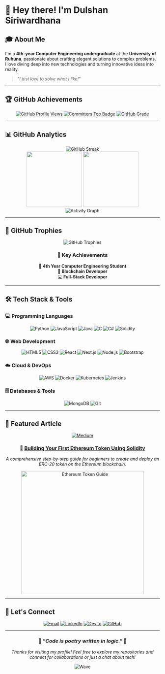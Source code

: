 # 👋 Hey there! I'm Dulshan Siriwardhana

## 🎓 About Me

I'm a **4th-year Computer Engineering undergraduate** at the **University of Ruhuna**, passionate about crafting elegant solutions to complex problems.  
I love diving deep into new technologies and turning innovative ideas into reality.

> *"I just love to solve what I like!"*

---

## 🏆 GitHub Achievements

<div align="center">

[![GitHub Profile Views](https://komarev.com/ghpvc/?username=DulshanSiriwardhana&color=blueviolet&style=flat-square&label=Profile+Views)](https://github.com/DulshanSiriwardhana)
[![Committers Top Badge](https://user-badge.committers.top/sri_lanka/DulshanSiriwardhana.svg)](https://user-badge.committers.top/sri_lanka/DulshanSiriwardhana)
[![GitHub Grade](https://github-readme-stats.vercel.app/api?username=DulshanSiriwardhana&show_icons=true&theme=radical&hide_title=true&hide_rank=false&hide_border=true&count_private=true)](https://github.com/DulshanSiriwardhana)

</div>

---

## 📊 GitHub Analytics

<div align="center">

<picture>
  <source media="(prefers-color-scheme: dark)" srcset="https://streak-stats.demolab.com?user=DulshanSiriwardhana&theme=radical&hide_border=true&background=0D1117&ring=FF6B6B&fire=FF6B6B&currStreakLabel=FF6B6B">
  <img src="https://streak-stats.demolab.com?user=DulshanSiriwardhana&theme=radical&hide_border=true&background=0D1117&ring=FF6B6B&fire=FF6B6B&currStreakLabel=FF6B6B" alt="GitHub Streak">
</picture>

<br />

<picture>
  <source media="(prefers-color-scheme: dark)" srcset="https://github-readme-stats-sigma-five.vercel.app/api?username=DulshanSiriwardhana&show_icons=true&theme=radical&hide_border=true&bg_color=0D1117&title_color=FF6B6B&icon_color=FF6B6B&text_color=FFFFFF">
  <img src="https://github-readme-stats-sigma-five.vercel.app/api?username=DulshanSiriwardhana&show_icons=true&theme=radical&hide_border=true&bg_color=0D1117&title_color=FF6B6B&icon_color=FF6B6B&text_color=FFFFFF" height="180" />
</picture>

<picture>
  <source media="(prefers-color-scheme: dark)" srcset="https://github-readme-stats-sigma-five.vercel.app/api/top-langs/?username=DulshanSiriwardhana&layout=compact&theme=radical&hide_border=true&bg_color=0D1117&title_color=FF6B6B&text_color=FFFFFF&langs_count=8&hide=Jupyter%20Notebook">
  <img src="https://github-readme-stats-sigma-five.vercel.app/api/top-langs/?username=DulshanSiriwardhana&layout=compact&theme=radical&hide_border=true&bg_color=0D1117&title_color=FF6B6B&text_color=FFFFFF&langs_count=8&hide=Jupyter%20Notebook" height="180" />
</picture>

</div>

<div align="center">
<picture>
  <source media="(prefers-color-scheme: dark)" srcset="https://github-readme-activity-graph.vercel.app/graph?username=DulshanSiriwardhana&custom_title=Dulshan's%20Contribution%20Graph&bg_color=0d1117&color=ff6b6b&line=ff6b6b&point=ffffff&area=true&hide_border=true">
  <img src="https://github-readme-activity-graph.vercel.app/graph?username=DulshanSiriwardhana&custom_title=Dulshan's%20Contribution%20Graph&bg_color=0d1117&color=ff6b6b&line=ff6b6b&point=ffffff&area=true&hide_border=true" alt="Activity Graph">
</picture>
</div>

---

## 🏅 GitHub Trophies

<div align="center">
<picture>
  <source media="(prefers-color-scheme: dark)" srcset="https://github-profile-trophy.vercel.app/?username=DulshanSiriwardhana&theme=radical&no-frame=true&no-bg=true&margin-w=4&row=3&column=6">
  <img src="https://github-profile-trophy.vercel.app/?username=DulshanSiriwardhana&theme=radical&no-frame=true&no-bg=true&margin-w=4&row=3&column=6" alt="GitHub Trophies">
</picture>
</div>

<div align="center">

### 🎯 Key Achievements  
🌟 **4th Year Computer Engineering Student**  
🚀 **Blockchain Developer**  
💻 **Full-Stack Developer**

</div>

---

## 🛠️ Tech Stack & Tools

### 💻 Programming Languages
<div align="center">

![Python](https://img.shields.io/badge/Python-3776AB?style=for-the-badge&logo=python&logoColor=white)
![JavaScript](https://img.shields.io/badge/JavaScript-F7DF1E?style=for-the-badge&logo=javascript&logoColor=black)
![Java](https://img.shields.io/badge/Java-ED8B00?style=for-the-badge&logo=java&logoColor=white)
![C](https://img.shields.io/badge/C-00599C?style=for-the-badge&logo=c&logoColor=white)
![C#](https://img.shields.io/badge/C%23-239120?style=for-the-badge&logo=c-sharp&logoColor=white)
![Solidity](https://img.shields.io/badge/Solidity-363636?style=for-the-badge&logo=solidity&logoColor=white)

</div>

### 🌐 Web Development
<div align="center">

![HTML5](https://img.shields.io/badge/HTML5-E34F26?style=for-the-badge&logo=html5&logoColor=white)
![CSS3](https://img.shields.io/badge/CSS3-1572B6?style=for-the-badge&logo=css3&logoColor=white)
![React](https://img.shields.io/badge/React-20232A?style=for-the-badge&logo=react&logoColor=61DAFB)
![Next.js](https://img.shields.io/badge/Next.js-000000?style=for-the-badge&logo=nextdotjs&logoColor=white)
![Node.js](https://img.shields.io/badge/Node.js-43853D?style=for-the-badge&logo=node.js&logoColor=white)
![Bootstrap](https://img.shields.io/badge/Bootstrap-563D7C?style=for-the-badge&logo=bootstrap&logoColor=white)

</div>

### ☁️ Cloud & DevOps
<div align="center">

![AWS](https://img.shields.io/badge/AWS-232F3E?style=for-the-badge&logo=amazon-aws&logoColor=white)
![Docker](https://img.shields.io/badge/Docker-2496ED?style=for-the-badge&logo=docker&logoColor=white)
![Kubernetes](https://img.shields.io/badge/Kubernetes-326CE5?style=for-the-badge&logo=kubernetes&logoColor=white)
![Jenkins](https://img.shields.io/badge/Jenkins-D24939?style=for-the-badge&logo=jenkins&logoColor=white)

</div>

### 🗄️ Databases & Tools
<div align="center">

![MongoDB](https://img.shields.io/badge/MongoDB-4EA94B?style=for-the-badge&logo=mongodb&logoColor=white)
![Git](https://img.shields.io/badge/Git-F05032?style=for-the-badge&logo=git&logoColor=white)

</div>

---

## 📝 Featured Article

<div align="center">

[![Medium](https://img.shields.io/badge/Medium-12100E?style=for-the-badge&logo=medium&logoColor=white)](https://medium.com/@dulshansiriwardhanaofficial/building-your-first-ethereum-token-using-solidity-a-step-by-step-guide-ac64d9ffd949)

### 🔗 [Building Your First Ethereum Token Using Solidity](https://medium.com/@dulshansiriwardhanaofficial/building-your-first-ethereum-token-using-solidity-a-step-by-step-guide-ac64d9ffd949)

*A comprehensive step-by-step guide for beginners to create and deploy an ERC-20 token on the Ethereum blockchain.*

<img src="https://miro.medium.com/v2/resize:fit:720/format:webp/1*S1VGPA7XDJde4ZayL4UN6Q.png" width="400" alt="Ethereum Token Guide">

</div>

---

## 🤝 Let's Connect

<div align="center">

[![Email](https://img.shields.io/badge/Email-D14836?style=for-the-badge&logo=gmail&logoColor=white)](mailto:dulshansiriwardhanaofficial@gmail.com)
[![LinkedIn](https://img.shields.io/badge/LinkedIn-0077B5?style=for-the-badge&logo=linkedin&logoColor=white)](https://linkedin.com/in/dulshansiriwardhana)
[![Dev.to](https://img.shields.io/badge/dev.to-0A0A0A?style=for-the-badge&logo=dev.to&logoColor=white)](https://dev.to/dulshan_siriwardhana_370d)
[![GitHub](https://img.shields.io/badge/GitHub-100000?style=for-the-badge&logo=github&logoColor=white)](https://github.com/DulshanSiriwardhana)

</div>

---

<div align="center">

### 🌟 *"Code is poetry written in logic."* 🌟  
*Thanks for visiting my profile! Feel free to explore my repositories and connect for collaborations or just a chat about tech!*

![Wave](https://raw.githubusercontent.com/mayhemantt/mayhemantt/Update/svg/Bottom.svg)

</div>
